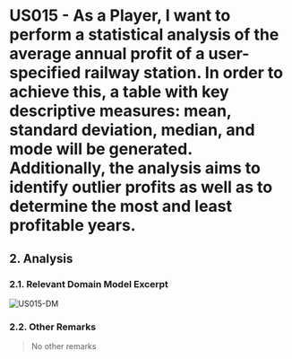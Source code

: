 # US015 - As a Player, I want to perform a statistical analysis of the average annual profit of a user-specified railway station. In order to achieve this, a table with key descriptive measures: mean, standard deviation, median, and mode will be generated. Additionally, the analysis aims to identify outlier profits as well as to determine the most and least profitable years.


## 2. Analysis

### 2.1. Relevant Domain Model Excerpt 

![US015-DM](svg/US015-DM.svg)

### 2.2. Other Remarks

> No other remarks